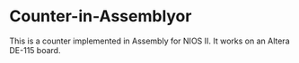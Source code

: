 # Counter-in-Assemblyor

This is a counter implemented in Assembly for NIOS II. It works on an Altera DE-115 board.

